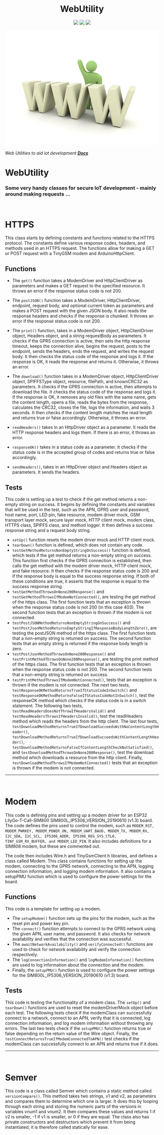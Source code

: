 <h1 align="center">WebUtility</h1>

<p align="center">

<img src="https://img.shields.io/badge/made%20by-RobertByrnes-blue.svg" >

<img src="https://img.shields.io/badge/stability-wip-red.svg" >

<!-- <img src="https://img.shields.io/npm/v/vue2-baremetrics-calendar">

<img src="https://img.shields.io/badge/vue-2.6.10-green.svg"> -->

<!-- <img src="https://badges.frapsoft.com/os/v1/open-source.svg?v=103" >

<img src="https://img.shields.io/github/stars/silent-lad/Vue2BaremetricsCalendar.svg?style=flat">

<img src="https://img.shields.io/github/languages/top/silent-lad/Vue2BaremetricsCalendar.svg">

<img src="https://img.shields.io/github/issues/silent-lad/Vue2BaremetricsCalendar.svg"> -->

<img src="https://img.shields.io/badge/PRs-welcome-brightgreen.svg?style=flat">
</p>

![World Wide Web](www.jpg?raw=true "WWW")

_Web Utilities to aid iot development **[Docs](https://emulation.com)**_

# WebUtility  

### Some very handy classes for secure IoT development - mainly around making requests ...

<br>

# HTTPS

This class starts by defining constants and functions related to the HTTPS protocol. The constants define various response codes, headers, and methods used in an HTTPS request. The functions allow for making a GET or POST request with a TinyGSM modem and ArduinoHttpClient. 
## Functions

- The ```get()``` function takes a ModemDriver and HttpClientDriver as parameters and makes a GET request to the specified resource. It throws an error if the response status code is not 200. 

- The ```postJSON()``` function takes a ModemDriver, HttpClientDriver, endpoint, request body, and optional current token as parameters and makes a POST request with the given JSON body. It also reads the response headers and checks if the response is chunked. It throws an error if the response status code is not 200.

- The ```print()``` function, takes in a ModemDriver object, HttpClientDriver object, Headers object, and a string requestBody as parameters. It checks if the GPRS connection is active, then sets the http response timeout, keeps the connection alive, begins the request, posts to the endpoint, sends the headers, ends the request, and writes the request body. It then checks the status code of the response and logs it. If the response is OK, it reads the response and returns it. Otherwise, it throws an error. 

- The ```download()``` function takes in a ModemDriver object, HttpClientDriver object, SPIFFSType object, resource, filePath, and knownCRC32 as parameters. It checks if the GPRS connection is active, then attempts to download the file. It checks the status code of the response and logs it. If the response is OK, it removes any old files with the same name, gets the content length, opens a file, reads the bytes from the response, calculates the CRC32, closes the file, logs the information, and waits 3 seconds. It then checks if the content length matches the read length and returns true or false accordingly. Otherwise, it throws an error. 

- ```readHeaders()``` takes in an HttpDriver object as a parameter. It reads the HTTP response headers and logs them. If there is an error, it throws an error. 

- ```responseOK()``` takes in a status code as a parameter. It checks if the status code is in the accepted group of codes and returns true or false accordingly. 

- ```sendHeaders()```, takes in an HttpDriver object and Headers object as parameters. It sends the headers.

## Tests
This code is setting up a test to check if the get method returns a non-empty string on success.
It begins by defining the constants and variables that will be used in the test, such as the APN, GPRS user and password, 
host name, port, LED pin, fake resource, modem driver mock, GSM transport layer mock, secure layer mock, HTTP client mock, 
modem class, HTTPS class, SPIFFS class, and method logger. It then defines a success response string and a request body string. 

- ```setUp()``` function resets the modem driver mock and HTTP client mock. 
- ```tearDown()``` function is defined, which does not contain any code. 
- ```testGetMethodReturnsNonEmptyStringOnSuccess()``` function is defined, which tests if the get method returns a non-empty string on success. This function first checks if the GPRS connection is 
established, then calls the get method with the modem driver mock, HTTP client mock, and fake resource. It then checks if 
the response status code is 200 and if the response body is equal to the success response string. If both of these conditions 
are true, it asserts that the response is equal to the success response string.
- ```testGetMethodThrowsOnNone200Response()``` and ```testGetMethodThrowsIfModemNotConnected()```, are testing the get method of the https class. The first function tests that an exception is thrown when the response status code is not 200 (in this case 403). The second function tests that an exception is thrown if the modem is not connected. 
- ```testPostJSONMethodReturnsNonEmptyStringOnSuccess()``` and ```testPostJsonMethodReturnsEmptyStringIfResponseBodyLengthZero()```, are testing the postJSON method of the https class. The first function tests that a non-empty string is returned on success. The second function tests that an empty string is returned if the response body length is zero. 
- ```testPostJsonMethodThrowsOnNone200Response()``` and ```testPrintMethodThrowsOnNone200Response()```, are testing the print method of the https class. The first function tests that an exception is thrown when the response status code is not 200. The second function tests that a non-empty string is returned on success.
- ```testPrintMethodThrowsIfModemNotConnected()```, tests that an exception is thrown if the modem is not connected. The next two tests, ```testResponseOKMethodReturnsTrueIfStatusCodeInSwitch()``` and ```testResponseOKMethodReturnsFalseIfStatusCodeNotInSwitch()```, test the responseOK method which checks if the status code is in a switch statement. The following two tests, ```testReadHeadersDoesNotThrowIfHeadersValid()``` and ```testReadHeadersThrowsIfHeadersInvalid()```, test the readHeaders method which reads the headers from the http client. The last four tests, ```testDownloadMethodReturnsTrueIfDownloadSucceedsWithNoContentLengthHeader()```, ```testDownloadMethodReturnsTrueIfDownloadSucceedsWithContentLengthHeader()```, ```testDownloadMethodReturnsFalseIfContentLengthCheckNotSatisfied()```, and ```testDownloadMethodThrowsOnNone200Response()```, test the download method which downloads a resource from the http client. Finally, ```testDownloadMethodThrowsIfModemNotConnected()``` tests that an exception is thrown if the modem is not connected.
---

<br>

# Modem
This code is defining pins and setting up a modem driver for an ESP32 LilyGo-T-Call-SIM800 SIM800L_IP5306_VERSION_20190610 (v1.3) board. The code defines the pins used to control the modem, such as ```MODEM_RST, MODEM_PWRKEY, MODEM_POWER_ON, MODEM_UART_BAUD, MODEM_TX, MODEM_RX, I2C_SDA, I2C_SCL, IP5306_ADDR, IP5306_REG_SYS_CTL0, TINY_GSM_RX_BUFFER, and MODEM_LED_PIN```. It also includes definitions for a SIM808 modem, but these are commented out. 

The code then includes Wire.h and TinyGsmClient.h libraries, and defines a class called Modem. This class contains functions for setting up the modem, connecting to the GPRS network, connecting to the APN, logging connection information, and logging modem information. It also contains a setupPMU function which is used to configure the power settings for the board.

## Functions
This code is a template for setting up a modem.
- The ```setupModem()``` function sets up the pins for the modem, such as the reset pin and power key pin.
- The ```connect()``` function attempts to connect to the GPRS network using the given APN, user name, and password. It also checks for network availability and verifies that the connection was successful.
- The ```awaitNetworkAvailability()``` and ```verifyConnected()``` functions are used to check for network availability and verify the connection respectively.
- The ```logConnectionInformation()``` and ```logModemInformation()``` functions are used to log information about the connection and the modem.
- Finally, the ```setupPMU()``` function is used to configure the power settings for the SIM800L_IP5306_VERSION_20190610 (v1.3) board. 

## Tests
This code is testing the functionality of a modem class. The ```setUp()``` and ```tearDown()``` functions are used to reset the modemDriverMock object before each test. The following tests check if the modemClass can successfully connect to a network, connect to an APN, verify that it is connected, log connection information, and log modem information without throwing any errors. The last two tests check if the ```setupPMU()``` function returns true or false depending on the return value of the Wire object. Finally, the ```testConnectReturnsTrueIfModemConnectedToAPN()``` test checks if the modemClass can successfully connect to an APN and returns true if it does.

---

<br>

# Semver
This code is a class called Semver which contains a static method called ```versionCompare()```. This method takes two strings, v1 and v2, as parameters and compares them to determine which one is larger. It does this by looping through each string and storing the numeric parts of the versions in variables vnum1 and vnum2. It then compares these values and returns 1 if v2 is smaller, -1 if v1 is smaller, or 0 if they are equal. The class also has private constructors and destructors which prevent it from being instantiated, it is therefore called statically for ease.
